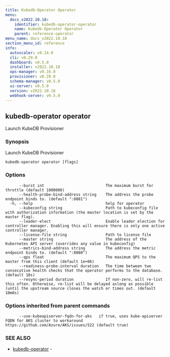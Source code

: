 ```yaml
---
title: Kubedb-Operator Operator
menu:
  docs_v2022.10.18:
    identifier: kubedb-operator-operator
    name: Kubedb-Operator Operator
    parent: reference-operator
menu_name: docs_v2022.10.18
section_menu_id: reference
info:
  autoscaler: v0.14.0
  cli: v0.29.0
  dashboard: v0.5.0
  installer: v2022.10.18
  ops-manager: v0.16.0
  provisioner: v0.29.0
  schema-manager: v0.5.0
  ui-server: v0.5.0
  version: v2022.10.18
  webhook-server: v0.5.0
---
```


## kubedb-operator operator

Launch KubeDB Provisioner

### Synopsis

Launch KubeDB Provisioner

```
kubedb-operator operator [flags]
```

### Options

```
      --burst int                           The maximum burst for throttle (default 1000000)
      --health-probe-bind-address string    The address the probe endpoint binds to. (default ":8081")
  -h, --help                                help for operator
      --kubeconfig string                   Path to kubeconfig file with authorization information (the master location is set by the master flag).
      --leader-elect                        Enable leader election for controller manager. Enabling this will ensure there is only one active controller manager.
      --license-file string                 Path to license file
      --master string                       The address of the Kubernetes API server (overrides any value in kubeconfig)
      --metrics-bind-address string         The address the metric endpoint binds to. (default ":8080")
      --qps float                           The maximum QPS to the master from this client (default 1e+06)
      --readiness-probe-interval duration   The time between two consecutive health checks that the operator performs to the database. (default 10s)
      --resync-period duration              If non-zero, will re-list this often. Otherwise, re-list will be delayed aslong as possible (until the upstream source closes the watch or times out. (default 10m0s)
```

### Options inherited from parent commands

```
      --use-kubeapiserver-fqdn-for-aks   if true, uses kube-apiserver FQDN for AKS cluster to workaround https://github.com/Azure/AKS/issues/522 (default true)
```

### SEE ALSO

* [kubedb-operator](/docs/v2022.10.18/reference/operator/kubedb-operator)	 - 

